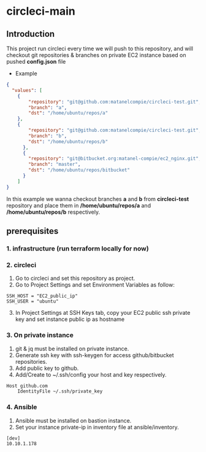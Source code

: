 # circleci-main

## Introduction
This project run circleci every time we will push to this repository, and will checkout git repositories & branches on private EC2 instance based on pushed **config.json** file
- Example
```json
{
  "values": [
    {
        "repository": "git@github.com:matanelcompie/circleci-test.git",
        "branch": "a",
        "dst": "/home/ubuntu/repos/a"
    },
    {
        "repository": "git@github.com:matanelcompie/circleci-test.git",
        "branch": "b",
        "dst": "/home/ubuntu/repos/b"
      },
      {
        "repository": "git@bitbucket.org:matanel-compie/ec2_nginx.git",
        "branch": "master",
        "dst": "/home/ubuntu/repos/bitbucket"
      }      
    ]
}
```
 In this example we wanna checkout branches **a** and **b** from **circleci-test** repository and place them in **/home/ubuntu/repos/a** and **/home/ubuntu/repos/b** respectively.

## prerequisites

### 1. infrastructure (run terraform locally for now)


### 2. circleci
1. Go to circleci and set this repository as project.
2. Go to Project Settings and set Environment Variables as follow:
```
SSH_HOST = "EC2_public_ip"
SSH_USER = "ubuntu"
```
3. In Project Settings at SSH Keys tab, copy your EC2 public ssh private key and set instance public ip as hostname

### 3. On private instance
1. git & jq must be installed on private instance.
2. Generate ssh key with ssh-keygen for access github/bitbucket repositories.
3. Add public key to github.
4. Add/Create to ~/.ssh/config your host and key respectively.
```bash
Host github.com
    IdentityFile ~/.ssh/private_key
```

### 4. Ansible
1. Ansible must be installed on bastion instance.
2. Set your instance private-ip in inventory file at ansible/inventory.
```
[dev]
10.10.1.178
```




